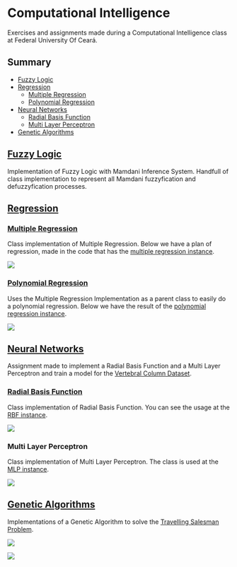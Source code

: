 # Computational Intelligence

Exercises and assignments made during a Computational Intelligence class at Federal University Of Ceará.

## Summary

- [Fuzzy Logic](#fuzzy-logic)
- [Regression](#regression)
  - [Multiple Regression](#multiple-regression)
  - [Polynomial Regression](#polynomial-regression)
- [Neural Networks](#neural-networks)
  - [Radial Basis Function](#radial-basis-function)
  - [Multi Layer Perceptron](#multi-layer-perceptron)
- [Genetic Algorithms](#genetic-algorithms)

## [Fuzzy Logic](./assignments/FuzzyLogic/)

Implementation of Fuzzy Logic with Mamdani Inference System. Handfull of class implementation to represent all Mamdani fuzzyfication and defuzzyfication processes.

## [Regression](./assignments/Regression/)

### [Multiple Regression](./assignments/Regression/MultipleRegression.m)

Class implementation of Multiple Regression. Below we have a plan of regression, made in the code that has the [multiple regression instance](./assignments/Regression/exercise03.m).

![](https://user-images.githubusercontent.com/47287096/197187872-67372b36-a8a2-4feb-a749-38d5335a8ad6.png)

### [Polynomial Regression](./assignments/Regression/PolynomialRegression.m)

Uses the Multiple Regression Implementation as a parent class to easily do a polynomial regression. Below we have the result of the [polynomial regression instance](./assignments/Regression/exercise02.m).

![](https://user-images.githubusercontent.com/47287096/197187494-78b32b5e-1b49-4517-bf7e-922fd7f81565.png)

## [Neural Networks](./assignments/NeuralNetworks/)

Assignment made to implement a Radial Basis Function and a Multi Layer Perceptron and train a model for the [Vertebral Column Dataset](https://archive.ics.uci.edu/ml/datasets/Vertebral+Column).

### [Radial Basis Function](./assignments/NeuralNetworks/RadialBasisFunction.m)

Class implementation of Radial Basis Function. You can see the usage at the [RBF instance](./assignments/NeuralNetworks/exercise01.m).

![](https://user-images.githubusercontent.com/47287096/205489976-5eab7231-c850-4fcd-b5db-82a2e43bdf3c.png)

### Multi Layer Perceptron

Class implementation of Multi Layer Perceptron. The class is used at the [MLP instance](./assignments/NeuralNetworks/exercise02.m).

![](https://user-images.githubusercontent.com/47287096/205490012-8cbf6609-327c-42fd-b8dd-67b102cf381e.png)

## [Genetic Algorithms](./assignments/GeneticAlgorithms/)

Implementations of a Genetic Algorithm to solve the [Travelling Salesman Problem](https://en.wikipedia.org/wiki/Travelling_salesman_problem).

![](https://user-images.githubusercontent.com/47287096/205490126-612b3f10-f340-420b-8e97-4c776e5e39a3.png)

![](https://user-images.githubusercontent.com/47287096/205490121-7ce1807d-581f-4489-b824-ba96259da62b.png)
